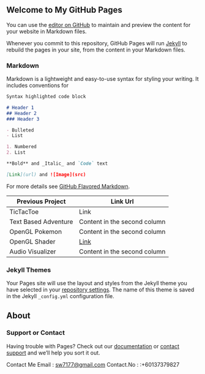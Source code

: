 ## Welcome to My GitHub Pages

You can use the [editor on GitHub](https://github.com/swei9827/swei9827.github.io/edit/master/index.md) to maintain and preview the content for your website in Markdown files.

Whenever you commit to this repository, GitHub Pages will run [Jekyll](https://jekyllrb.com/) to rebuild the pages in your site, from the content in your Markdown files.

### Markdown

Markdown is a lightweight and easy-to-use syntax for styling your writing. It includes conventions for

```markdown
Syntax highlighted code block

# Header 1
## Header 2
### Header 3

- Bulleted
- List

1. Numbered
2. List

**Bold** and _Italic_ and `Code` text

[Link](url) and ![Image](src)
```

For more details see [GitHub Flavored Markdown](https://guides.github.com/features/mastering-markdown/).

Previous Project | Link Url
------------ | -------------
TicTacToe | Link
Text Based Adventure | Content in the second column
OpenGL Pokemon | Content in the second column
OpenGL Shader | [Link](www.google.com)
Audio Visualizer | Content in the second column

### Jekyll Themes

Your Pages site will use the layout and styles from the Jekyll theme you have selected in your [repository settings](https://github.com/swei9827/swei9827.github.io/settings). The name of this theme is saved in the Jekyll `_config.yml` configuration file.

## About
### Support or Contact

Having trouble with Pages? Check out our [documentation](https://help.github.com/categories/github-pages-basics/) or [contact support](https://github.com/contact) and we’ll help you sort it out.

Contact Me
Email : sw7177@gmail.com
Contact.No : :+60137379827

